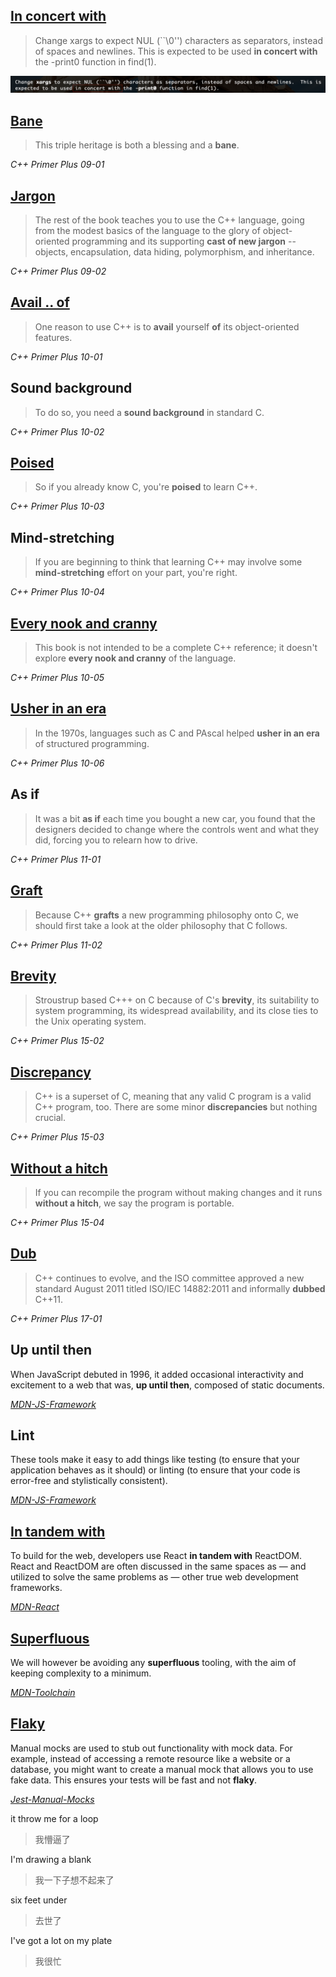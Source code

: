 ## [In concert with](https://dictionary.cambridge.org/dictionary/english-chinese-simplified/in-concert)
> Change xargs to expect NUL (``\0'') characters as separators, instead of spaces and newlines.  This is expected to be used **in concert with** the -print0 function in find(1).

![](./Assets/Screenshot%202022-11-13%20at%2013.31.26.png)

## [Bane](https://dictionary.cambridge.org/dictionary/english-chinese-simplified/bane)
> This triple heritage is both a blessing and a **bane**.

*C++ Primer Plus 09-01*

## [Jargon](https://dictionary.cambridge.org/dictionary/english-chinese-simplified/jargon?q=Jargon)
> The rest of the book teaches you to use the C++ language, going from the modest basics of the language to the glory of object-oriented programming and its supporting **cast of new jargon** -- objects, encapsulation, data hiding, polymorphism, and inheritance. 

*C++ Primer Plus 09-02*

## [Avail .. of](https://dictionary.cambridge.org/dictionary/english-chinese-simplified/avail)
> One reason to use C++ is to **avail** yourself **of** its object-oriented features.

*C++ Primer Plus 10-01*

## Sound background
> To do so, you need a **sound background** in standard C.

*C++ Primer Plus 10-02*

## [Poised](https://dictionary.cambridge.org/dictionary/english-chinese-simplified/poised?q=Poised)
> So if you already know C, you're **poised** to learn C++.

*C++ Primer Plus 10-03*

## Mind-stretching
> If you are beginning to think that learning C++ may involve some **mind-stretching** effort on your part, you're right.

*C++ Primer Plus 10-04*

## [Every nook and cranny](https://dictionary.cambridge.org/dictionary/english-chinese-simplified/every-nook-and-cranny?q=Every+nook+and+cranny)
> This book is not intended to be a complete C++ reference; it doesn't explore **every nook and cranny** of the language.

*C++ Primer Plus 10-05*

## [Usher in an era](https://dictionary.cambridge.org/dictionary/english-chinese-simplified/usher-sth-in?q=usher+in)
> In the 1970s, languages such as C and PAscal helped **usher in an era** of structured programming.

*C++ Primer Plus 10-06*

## As if
> It was a bit **as if** each time you bought a new car, you found that the designers decided to change where the controls went and what they did, forcing you to relearn how to drive.

*C++ Primer Plus 11-01*

## [Graft](https://dictionary.cambridge.org/dictionary/english-chinese-simplified/graft?q=Graft)
> Because C++ **grafts** a new programming philosophy onto C, we should first take a look at the older philosophy that C follows.

*C++ Primer Plus 11-02*

## [Brevity](https://dictionary.cambridge.org/dictionary/english-chinese-simplified/brevity?q=Brevity)
> Stroustrup based C+++ on C because of C's **brevity**, its suitability to system programming, its widespread availability, and its close ties to the Unix operating system.

*C++ Primer Plus 15-02*

## [Discrepancy](https://dictionary.cambridge.org/dictionary/english-chinese-simplified/discrepancy?q=Discrepancy)
> C++ is a superset of C, meaning that any valid C program is a valid C++ program, too. There are some minor **discrepancies** but nothing crucial.

*C++ Primer Plus 15-03*

## [Without a hitch](https://dictionary.cambridge.org/dictionary/english-chinese-simplified/go-off-without-a-hitch?q=Without+a+hitch)
> If you can recompile the program without making changes and it runs **without a hitch**, we say the program is portable.

*C++ Primer Plus 15-04*

## [Dub](https://dictionary.cambridge.org/dictionary/english-chinese-simplified/dub?q=Dub)
> C++ continues to evolve, and the ISO committee approved a new standard August 2011 titled ISO/IEC 14882:2011 and informally **dubbed** C++11.

*C++ Primer Plus 17-01*

## Up until then

When JavaScript debuted in 1996, it added occasional interactivity and excitement to a web that was, **up until then**, composed of static documents.

[*MDN-JS-Framework*](https://developer.mozilla.org/en-US/docs/Learn/Tools_and_testing/Client-side_JavaScript_frameworks/Introduction#a_brief_history)

## Lint

These tools make it easy to add things like testing (to ensure that your application behaves as it should) or linting (to ensure that your code is error-free and stylistically consistent).

[*MDN-JS-Framework*](https://developer.mozilla.org/en-US/docs/Learn/Tools_and_testing/Client-side_JavaScript_frameworks/Introduction#tooling)


## [In tandem with](https://dictionary.cambridge.org/dictionary/english-chinese-simplified/in-tandem)

To build for the web, developers use React **in tandem with** ReactDOM. React and ReactDOM are often discussed in the same spaces as — and utilized to solve the same problems as — other true web development frameworks.

[*MDN-React*](https://dictionary.cambridge.org/dictionary/english-chinese-simplified/in-tandem)


## [Superfluous](https://dictionary.cambridge.org/dictionary/english-chinese-simplified/superfluous)

We will however be avoiding any **superfluous** tooling, with the aim of keeping complexity to a minimum.

[*MDN-Toolchain*](https://developer.mozilla.org/en-US/docs/Learn/Tools_and_testing/Understanding_client-side_tools/Introducing_complete_toolchain#toolchains_and_their_inherent_complexity)

## [Flaky](https://dictionary.cambridge.org/dictionary/english-chinese-simplified/flaky)

Manual mocks are used to stub out functionality with mock data. For example, instead of accessing a remote resource like a website or a database, you might want to create a manual mock that allows you to use fake data. This ensures your tests will be fast and not **flaky**.

[*Jest-Manual-Mocks*](https://jestjs.io/docs/manual-mocks)


it throw me for a loop

> 我懵逼了

I'm drawing a blank

> 我一下子想不起来了

six feet under

> 去世了

I've got a lot on my plate

> 我很忙





